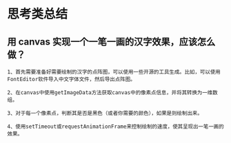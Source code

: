 # 思考类总结

## 用 canvas 实现一个一笔一画的汉字效果，应该怎么做？

```text
1、首先需要准备好需要绘制的汉字的点阵图，可以使用一些开源的工具生成。比如，可以使用FontEditor软件导入中文字体文件，然后导出点阵图。

2、在canvas中使用getImageData方法获取canvas中的像素点信息，并将其转换为一维数组。

3、对于每一个像素点，判断其是否是黑色（或者你需要的颜色），如果是则绘制出来。

4、使用setTimeout或requestAnimationFrame来控制绘制的速度，使其呈现出一笔一画的效果。
```
